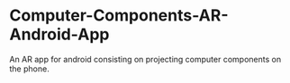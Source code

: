 # Computer-Components-AR-Android-App
An AR app for android consisting on projecting computer components on the phone.
